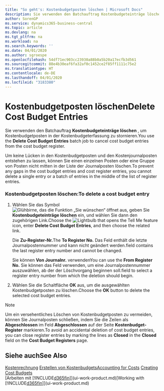 ```yaml
---
title: "So geht's: Kostenbudgetposten löschen | Microsoft Docs"
description: Sie verwenden den Batchauftrag Kostenbudgeteinträge löschen , um Kostenbudgetposten in der Kostenbudgeterfassung zu stornieren.
author: SorenGP
ms.service: dynamics365-business-central
ms.topic: article
ms.devlang: na
ms.tgt_pltfrm: na
ms.workload: na
ms.search.keywords: ''
ms.date: 04/01/2020
ms.author: sgroespe
ms.openlocfilehash: 54df71ec903cc23930a88b0a5b20a17ecfb3d561
ms.sourcegitcommit: 88e4b30eaf6fa32af0c1452ce2f85ff1111c75e2
ms.translationtype: HT
ms.contentlocale: de-DE
ms.lasthandoff: 04/01/2020
ms.locfileid: "3183380"
---
```

# <a name="delete-cost-budget-entries"></a><span data-ttu-id="dee07-103">Kostenbudgetposten löschen</span><span class="sxs-lookup"><span data-stu-id="dee07-103">Delete Cost Budget Entries</span></span>
<span data-ttu-id="dee07-104">Sie verwenden den Batchauftrag **Kostenbudgeteinträge löschen** , um Kostenbudgetposten in der Kostenbudgeterfassung zu stornieren.</span><span class="sxs-lookup"><span data-stu-id="dee07-104">You use the **Delete Cost Budget Entries** batch job to cancel cost budget entries from the cost budget register.</span></span>  

<span data-ttu-id="dee07-105">Um keine Lücken in den Kostenbudgetposten und den Kostenjournalposten entstehen zu lassen, können Sie einen einzelnen Posten oder eine Gruppe von Posten nicht mitten in der Liste der Journalposten löschen.</span><span class="sxs-lookup"><span data-stu-id="dee07-105">To prevent any gaps in the cost budget entries and cost register entries, you cannot delete a single entry or a batch of entries in the middle of the list of register entries.</span></span>  

### <a name="to-delete-a-cost-budget-entry"></a><span data-ttu-id="dee07-106">Kostenbudgetposten löschen:</span><span class="sxs-lookup"><span data-stu-id="dee07-106">To delete a cost budget entry</span></span>  

1.  <span data-ttu-id="dee07-107">Wählen Sie das Symbol ![Glühbirne, das die Funktion „Sie wünschen“ öffnet](media/ui-search/search_small.png "Was möchten Sie tun?") aus, geben Sie **Kostenbudgeteinträge löschen** ein, und wählen Sie dann den zugehörigen Link.</span><span class="sxs-lookup"><span data-stu-id="dee07-107">Choose the ![Lightbulb that opens the Tell Me feature](media/ui-search/search_small.png "Tell me what you want to do") icon, enter **Delete Cost Budget Entries**, and then choose the related link.</span></span>  

    <span data-ttu-id="dee07-108">Die **Zu-Register-Nr.**</span><span class="sxs-lookup"><span data-stu-id="dee07-108">The **To Register No.**</span></span> <span data-ttu-id="dee07-109">Das Feld enthält die letzte Journalpostennummer und kann nicht geändert werden.</span><span class="sxs-lookup"><span data-stu-id="dee07-109">field contains the last register entry number and cannot be changed.</span></span>  

    <span data-ttu-id="dee07-110">Sie können **Von Journalnr.** verwenden</span><span class="sxs-lookup"><span data-stu-id="dee07-110">You can use the **From Register No.**</span></span> <span data-ttu-id="dee07-111">Sie können das Feld verwenden, um eine Journalpostennummer auszuwählen, ab der der Löschvorgang beginnen soll.</span><span class="sxs-lookup"><span data-stu-id="dee07-111">field to select a register entry number from which the deletion should begin.</span></span>  
2.  <span data-ttu-id="dee07-112">Wählen Sie die Schaltfläche **OK** aus, um die ausgewählten Kostenbudgetposten zu löschen.</span><span class="sxs-lookup"><span data-stu-id="dee07-112">Choose the **OK** button to delete the selected cost budget entries.</span></span>  

> [!NOTE]  
>  <span data-ttu-id="dee07-113">Um ein versehentliches Löschen von Kostenbudgetposten zu vermeiden, können Sie Journalposten schließen, indem Sie die Zeilen als **Abgeschlossen** im Feld **Abgeschlossen** auf der Seite **Kostenbudget-Register** markieren.</span><span class="sxs-lookup"><span data-stu-id="dee07-113">To avoid an accidental deletion of cost budget entries, you can close register entries by marking the lines as **Closed** in the **Closed** field on the **Cost Budget Registers** page.</span></span>  

## <a name="see-also"></a><span data-ttu-id="dee07-114">Siehe auch</span><span class="sxs-lookup"><span data-stu-id="dee07-114">See Also</span></span>  
<span data-ttu-id="dee07-115">[Kostenrechnung](finance-manage-cost-accounting.md)
[Erstellen von Kostenbudgets](finance-create-cost-budgets.md)</span><span class="sxs-lookup"><span data-stu-id="dee07-115">[Accounting for Costs](finance-manage-cost-accounting.md)
[Creating Cost Budgets](finance-create-cost-budgets.md)</span></span>  
<span data-ttu-id="dee07-116">[Arbeiten mit [!INCLUDE[d365fin](includes/d365fin_md.md)]](ui-work-product.md)</span><span class="sxs-lookup"><span data-stu-id="dee07-116">[Working with [!INCLUDE[d365fin](includes/d365fin_md.md)]](ui-work-product.md)</span></span>
